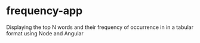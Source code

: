 # frequency-app
Displaying the top N words and their frequency of occurrence in in a tabular format using Node and Angular
